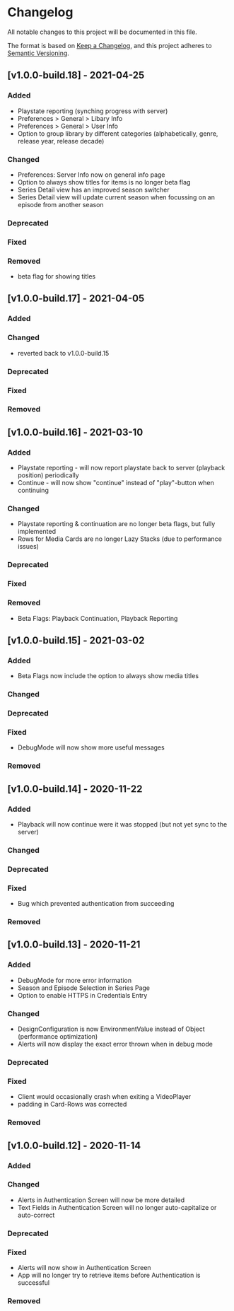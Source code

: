 # Changelog
All notable changes to this project will be documented in this file.

The format is based on [Keep a Changelog](https://keepachangelog.com/en/1.0.0/),
and this project adheres to [Semantic Versioning](https://semver.org/spec/v2.0.0.html).

## [v1.0.0-build.18] - 2021-04-25
### Added
- Playstate reporting (synching progress with server)
- Preferences > General > Libary Info
- Preferences > General > User Info
- Option to group library by different categories (alphabetically, genre, release year, release decade)
### Changed
- Preferences: Server Info now on general info page
- Option to always show titles for items is no longer beta flag
- Series Detail view has an improved season switcher
- Series Detail view will update current season when focussing on an episode from another season
### Deprecated
### Fixed
### Removed
- beta flag for showing titles

## [v1.0.0-build.17] - 2021-04-05
### Added
### Changed
- reverted back to v1.0.0-build.15
### Deprecated
### Fixed
### Removed

## [v1.0.0-build.16] - 2021-03-10
### Added
- Playstate reporting - will now report playstate back to server (playback position) periodically
- Continue - will now show "continue" instead of "play"-button when continuing
### Changed
- Playstate reporting & continuation are no longer beta flags, but fully implemented
- Rows for Media Cards are no longer Lazy Stacks (due to performance issues)
### Deprecated
### Fixed
### Removed
- Beta Flags: Playback Continuation, Playback Reporting

## [v1.0.0-build.15] - 2021-03-02
### Added
- Beta Flags now include the option to always show media titles
### Changed
### Deprecated
### Fixed
- DebugMode will now show more useful messages
### Removed

## [v1.0.0-build.14] - 2020-11-22
### Added
- Playback will now continue were it was stopped (but not yet sync to the server)
### Changed
### Deprecated
### Fixed
- Bug which prevented authentication from succeeding
### Removed

## [v1.0.0-build.13] - 2020-11-21
### Added
- DebugMode for more error information
- Season and Episode Selection in Series Page
- Option to enable HTTPS in Credentials Entry
### Changed
- DesignConfiguration is now EnvironmentValue instead of Object (performance optimization)
- Alerts will now display the exact error thrown when in debug mode
### Deprecated
### Fixed
- Client would occasionally crash when exiting a VideoPlayer
- padding in Card-Rows was corrected
### Removed


## [v1.0.0-build.12] - 2020-11-14
### Added
### Changed
- Alerts in Authentication Screen will now be more detailed
- Text Fields in Authentication Screen will no longer auto-capitalize or auto-correct
### Deprecated
### Fixed
- Alerts will now show in Authentication Screen
- App will no longer try to retrieve items before Authentication is successful
### Removed
